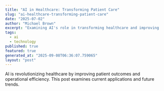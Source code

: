 ```yaml
---
title: "AI in Healthcare: Transforming Patient Care"
slug: "ai-healthcare-transforming-patient-care"
date: "2025-07-02"
author: "Michael Brown"
excerpt: "Examining AI's role in transforming healthcare and improving patient outcomes."
tags:
  - ai
  - technology
published: true
featured: true
generated_at: "2025-09-08T06:36:07.759065"
layout: "post"
---
```


AI is revolutionizing healthcare by improving patient outcomes and operational efficiency. This post examines current applications and future trends.